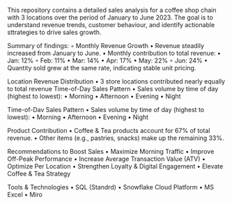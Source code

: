 This repository contains a detailed sales analysis for a coffee shop chain with 3 locations over the period of January to June 2023. The goal is to understand revenue trends, customer behaviour, and identify actionable sttrategies to drive sales growth.

Summary of findings:
◦ Monthly Revenue Growth
• Revenue steadily increased from January to June. 
• Monthly contribution to total revenue: 
• Jan: 12% 
◦ Feb: 11% 
• Mar: 14% 
• Apr: 17% 
• May: 22% 
◦ Jun: 24%
• Quantity sold grew at the same rate, indicating stable unit pricing.

Location Revenue Distribution
• 3 store locations contributed nearly equally to total revenue
Time-of-Day Sales Pattern
• Sales volume by time of day (highest to lowest): 
• Morning 
• Afternoon 
• Evening 
• Night

Time-of-Dav Sales Pattern
• Sales volume by time of day (highest to lowest): 
• Morning 
• Afternoon 
• Evening 
• Night

 Product Contribution
• Coffee & Tea products account for 67% of total revenue. 
• Other items (e.g., pastries, snacks) make up the remaining 33%.

Recommendations to Boost Sales
• Maximize Morning Traffic 
• Improve Off-Peak Performance 
• Increase Average Transaction Value (ATV) 
• Optimize Per Location 
• Strengthen Loyalty & Digital Engagement 
• Elevate Coffee & Tea Strategy

Tools & Technologies
• SQL (Standrd) 
• Snowflake Cloud Platform 
• MS Excel 
• Miro

